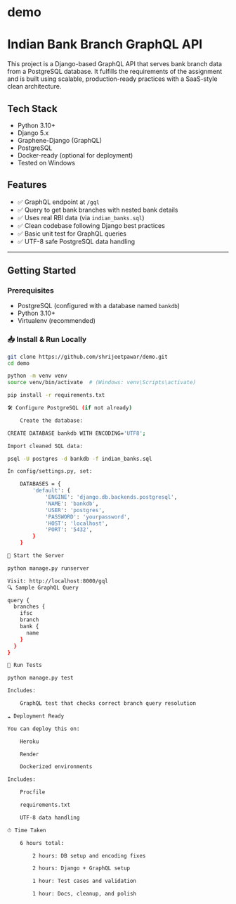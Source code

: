 # demo

# Indian Bank Branch GraphQL API

This project is a Django-based GraphQL API that serves bank branch data from a PostgreSQL database. It fulfills the requirements of the assignment and is built using scalable, production-ready practices with a SaaS-style clean architecture.

## Tech Stack

- Python 3.10+
- Django 5.x
- Graphene-Django (GraphQL)
- PostgreSQL
- Docker-ready (optional for deployment)
- Tested on Windows

## Features

- ✅ GraphQL endpoint at `/gql`
- ✅ Query to get bank branches with nested bank details
- ✅ Uses real RBI data (via `indian_banks.sql`)
- ✅ Clean codebase following Django best practices
- ✅ Basic unit test for GraphQL queries
- ✅ UTF-8 safe PostgreSQL data handling

---

##  Getting Started

###  Prerequisites

- PostgreSQL (configured with a database named `bankdb`)
- Python 3.10+
- Virtualenv (recommended)

### 📥 Install & Run Locally

```bash
git clone https://github.com/shrijeetpawar/demo.git
cd demo

python -m venv venv
source venv/bin/activate  # (Windows: venv\Scripts\activate)

pip install -r requirements.txt

🛠️ Configure PostgreSQL (if not already)

    Create the database:

CREATE DATABASE bankdb WITH ENCODING='UTF8';

Import cleaned SQL data:

psql -U postgres -d bankdb -f indian_banks.sql

In config/settings.py, set:

    DATABASES = {
        'default': {
            'ENGINE': 'django.db.backends.postgresql',
            'NAME': 'bankdb',
            'USER': 'postgres',
            'PASSWORD': 'yourpassword',
            'HOST': 'localhost',
            'PORT': '5432',
        }
    }

🚀 Start the Server

python manage.py runserver

Visit: http://localhost:8000/gql
🔍 Sample GraphQL Query

query {
  branches {
    ifsc
    branch
    bank {
      name
    }
  }
}

🧪 Run Tests

python manage.py test

Includes:

    GraphQL test that checks correct branch query resolution

☁️ Deployment Ready

You can deploy this on:

    Heroku

    Render

    Dockerized environments

Includes:

    Procfile

    requirements.txt

    UTF-8 data handling

⏱ Time Taken

    6 hours total:

        2 hours: DB setup and encoding fixes

        2 hours: Django + GraphQL setup

        1 hour: Test cases and validation

        1 hour: Docs, cleanup, and polish
